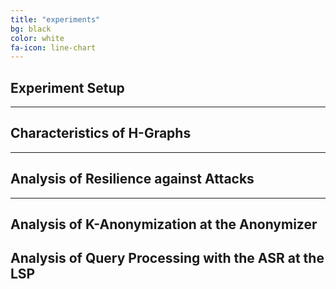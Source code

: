```yaml
---
title: "experiments"
bg: black
color: white
fa-icon: line-chart
---
```


## Experiment Setup



-------------------------


## Characteristics of H-Graphs



-------------------------


## Analysis of Resilience against Attacks



-------------------------

## Analysis of K-Anonymization at the Anonymizer


## Analysis of Query Processing with the ASR at the LSP

